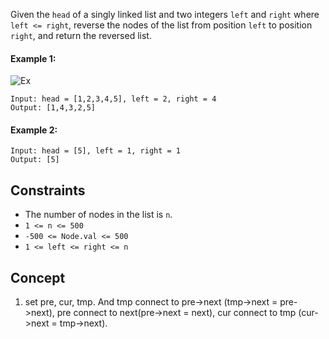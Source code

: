 Given the `head` of a singly linked list and two integers `left` and `right` where `left <= right`, reverse the nodes of the list from position `left` to position `right`, and return the reversed list.

#### Example 1:
![Ex](https://assets.leetcode.com/uploads/2021/02/19/rev2ex2.jpg)
```plaintext
Input: head = [1,2,3,4,5], left = 2, right = 4
Output: [1,4,3,2,5]
```
#### Example 2:
```plaintext
Input: head = [5], left = 1, right = 1
Output: [5]
```

## Constraints
- The number of nodes in the list is `n`.
- `1 <= n <= 500`
- `-500 <= Node.val <= 500`
- `1 <= left <= right <= n`

## Concept
1. set pre, cur, tmp. And tmp connect to pre->next (tmp->next = pre->next), pre connect to next(pre->next = next), cur connect to tmp (cur->next = tmp->next).
